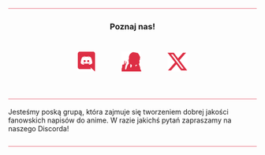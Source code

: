 <img src="../img/misc/hr.png" alt="divider" style="width: auto;">

<h3 align="center">Poznaj nas!</h3>
<p align="center">
    <a href="https://discord.com/invite/xT7R7QNJPA" target="_blank"><img style="display: inline-block; width: 35px; height: auto; margin: 25px;" src="../img/icons/discord.png" alt="Discord" /></a>
    <a href="https://nekobt.to/groups/4629475342391" target="_blank"><img style="display: inline-block; width: 40px; height: auto; margin: 25px;" src="../img/icons/nekobt.png" alt="Nekobt"/></a>
    <a href="https://x.com/SubsDemo" target="_blank"><img style="display: inline-block; width: 40px; height: auto; margin: 25px;" src="../img/icons/X.png" alt="X" /></a>
</p>

<img src="../img/misc/hr.png" alt="divider" style="width: auto;">

Jesteśmy poską grupą, która zajmuje się tworzeniem dobrej jakości fanowskich napisów do anime. 
W razie jakichś pytań zapraszamy na naszego Discorda!

<img src="../img/misc/hr.png" alt="divider" style="width: auto;">